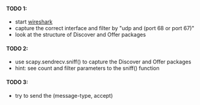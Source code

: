 #### TODO 1: 
- start [wireshark](https://www.wireshark.org/)
- capture the correct interface and filter by "udp and (port 68 or port 67)"
- look at the structure of Discover and Offer packages

#### TODO 2: 
-	use scapy.sendrecv.sniff() to capture the Discover and Offer packages
-	hint: see count and filter parameters to the sniff() function

#### TODO 3:
-	try to send the (message-type, accept)
